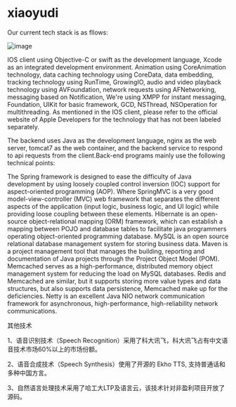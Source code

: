 # xiaoyudi
Our current tech stack is as fllows:

![image](https://github.com/xiaoyudi-China/xiaoyudi_iOS/blob/master/tech_stack.png)

IOS client using Objective-C or swift as the development language, Xcode as an integrated development environment. Animation using CoreAnimation technology, data caching technology using CoreData, data embedding, tracking technology using RunTime, GrowingIO, audio and video playback technology using AVFoundation, network requests using AFNetworking, messaging based on Notification, We're using XMPP for instant messaging, Foundation, UIKit for basic framework, GCD, NSThread, NSOperation for multithreading. As mentioned in the IOS client, please refer to the official website of Apple Developers for the technology that has not been labeled separately.

The backend uses Java as the development language, nginx as the web server, tomcat7 as the web container, and the backend service to respond to api requests from the client.Back-end programs mainly use the following technical points:

The Spring framework is designed to ease the difficulty of Java development by using loosely coupled control inversion (IOC) support for aspect-oriented programming (AOP). Where SpringMVC is a very good model-view-controller (MVC) web framework that separates the different aspects of the application (input logic, business logic, and UI logic) while providing loose coupling between these elements. 
Hibernate is an open-source object-relational mapping (ORM) framework, which can establish a mapping between POJO and database tables to facilitate java programmers operating object-oriented programming database. 
MySQL is an open source relational database management system for storing business data. 
Maven is a project management tool that manages the building, reporting and documentation of Java projects through the Project Object Model (POM). 
Memcached serves as a high-performance, distributed memory object management system for reducing the load on MySQL databases. 
Redis and Memcached are similar, but it supports storing more value types and data structures, but also supports data persistence, Memcached make up for the deficiencies.
Netty is an excellent Java NIO network communication framework for asynchronous, high-performance, high-reliability network communications.

其他技术

1、语音识别技术（Speech Recognition）采用了科大讯飞，科大讯飞占有中文语音技术市场60%以上的市场份额。

2、语音合成技术（Speech Synthesis）使用了开源的 Ekho TTS, 支持普通话和多种中国方言。

3、自然语言处理技术采用了哈工大LTP及语言云，该技术针对非盈利项目开放了源码。
